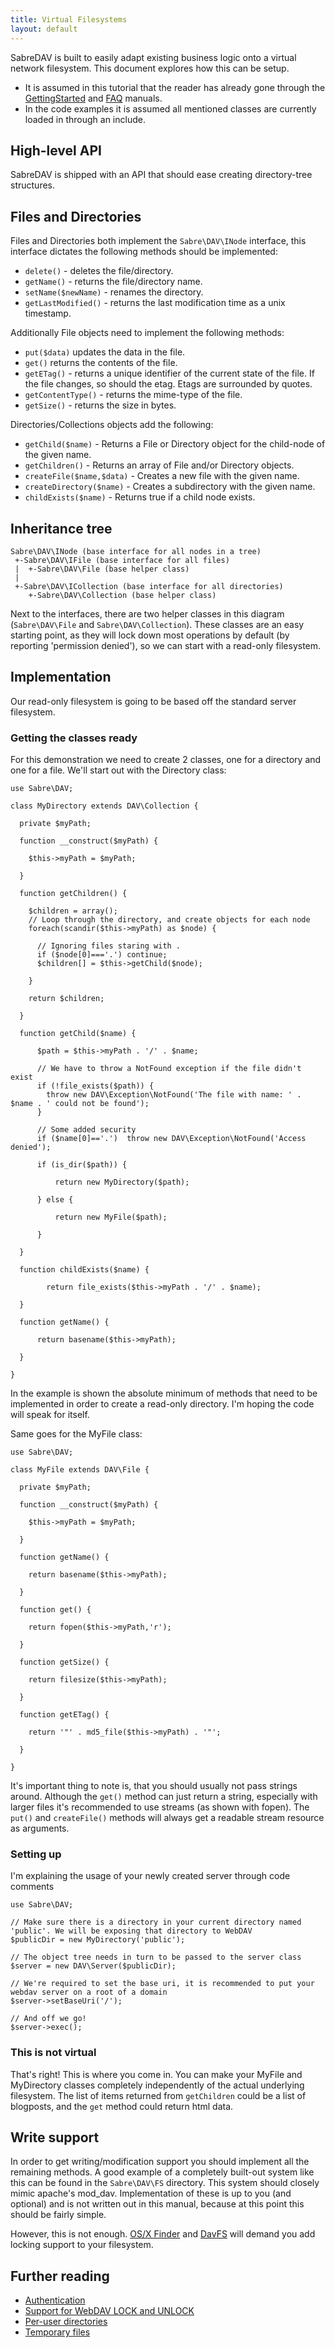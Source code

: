 ```yaml
---
title: Virtual Filesystems
layout: default
---
```


SabreDAV is built to easily adapt existing business logic onto a virtual
network filesystem. This document explores how this can be setup.

* It is assumed in this tutorial that the reader has already gone through the
  [GettingStarted](/dav/gettingstarted) and [FAQ](/dav/faq) manuals.
* In the code examples it is assumed all mentioned classes are currently
  loaded in through an include.

High-level API
--------------

SabreDAV is shipped with an API that should ease creating directory-tree structures.

Files and Directories
---------------------

Files and Directories both implement the `Sabre\DAV\INode` interface, this interface dictates the following methods should be implemented:

* `delete()` - deletes the file/directory.
* `getName()` - returns the file/directory name.
* `setName($newName)` - renames the directory.
* `getLastModified()` - returns the last modification time as a unix timestamp.

Additionally File objects need to implement the following methods:

* `put($data)` updates the data in the file.
* `get()` returns the contents of the file.
* `getETag()` - returns a unique identifier of the current state of the file. If the file changes, so should the etag. Etags are surrounded by quotes.
* `getContentType()` - returns the mime-type of the file.
* `getSize()` - returns the size in bytes.

Directories/Collections objects add the following:

* `getChild($name)` - Returns a File or Directory object for the child-node of the given name.
* `getChildren()` - Returns an array of File and/or Directory objects.
* `createFile($name,$data)` - Creates a new file with the given name.
* `createDirectory($name)` - Creates a subdirectory with the given name.
* `childExists($name)` - Returns true if a child node exists.

Inheritance tree
----------------

    Sabre\DAV\INode (base interface for all nodes in a tree)
     +-Sabre\DAV\IFile (base interface for all files)
     |  +-Sabre\DAV\File (base helper class)
     |
     +-Sabre\DAV\ICollection (base interface for all directories)
        +-Sabre\DAV\Collection (base helper class)

Next to the interfaces, there are two helper classes in this diagram
(`Sabre\DAV\File` and `Sabre\DAV\Collection`). These classes are an easy
starting point, as they will lock down most operations by default (by
reporting 'permission denied'), so we can start with a read-only filesystem.

Implementation
--------------

Our read-only filesystem is going to be based off the standard server filesystem.

### Getting the classes ready

For this demonstration we need to create 2 classes, one for a directory and one for a file. We'll start out with the Directory class:

    use Sabre\DAV;

    class MyDirectory extends DAV\Collection {

      private $myPath;

      function __construct($myPath) {

        $this->myPath = $myPath;

      }

      function getChildren() {

        $children = array();
        // Loop through the directory, and create objects for each node
        foreach(scandir($this->myPath) as $node) {

          // Ignoring files staring with .
          if ($node[0]==='.') continue;
          $children[] = $this->getChild($node);

        }

        return $children;

      }

      function getChild($name) {

          $path = $this->myPath . '/' . $name;

          // We have to throw a NotFound exception if the file didn't exist
          if (!file_exists($path)) {
            throw new DAV\Exception\NotFound('The file with name: ' . $name . ' could not be found');
          }

          // Some added security
          if ($name[0]=='.')  throw new DAV\Exception\NotFound('Access denied');

          if (is_dir($path)) {

              return new MyDirectory($path);

          } else {

              return new MyFile($path);

          }

      }

      function childExists($name) {

            return file_exists($this->myPath . '/' . $name);

      }

      function getName() {

          return basename($this->myPath);

      }

    }

In the example is shown the absolute minimum of methods that need to be
implemented in order to create a read-only directory. I'm hoping the code will
speak for itself.

Same goes for the MyFile class:

    use Sabre\DAV;

    class MyFile extends DAV\File {

      private $myPath;

      function __construct($myPath) {

        $this->myPath = $myPath;

      }

      function getName() {

        return basename($this->myPath);

      }

      function get() {

        return fopen($this->myPath,'r');

      }

      function getSize() {

        return filesize($this->myPath);

      }

      function getETag() {

        return '"' . md5_file($this->myPath) . '"';

      }

    }

It's important thing to note is, that you should usually not pass strings
around. Although the `get()` method can just return a string, especially with
larger files it's recommended to use streams (as shown with fopen). The
`put()` and `createFile()` methods will always get a readable stream resource
as arguments.

### Setting up

I'm explaining the usage of your newly created server through code comments

    use Sabre\DAV;

    // Make sure there is a directory in your current directory named 'public'. We will be exposing that directory to WebDAV
    $publicDir = new MyDirectory('public');

    // The object tree needs in turn to be passed to the server class
    $server = new DAV\Server($publicDir);

    // We're required to set the base uri, it is recommended to put your webdav server on a root of a domain
    $server->setBaseUri('/');

    // And off we go!
    $server->exec();

### This is not virtual

That's right! This is where you come in. You can make your MyFile and
MyDirectory classes completely independently of the actual underlying
filesystem. The list of items returned from `getChildren` could be a list of
blogposts, and the `get` method could return html data.


Write support
-------------

In order to get writing/modification support you should implement all the
remaining methods. A good example of a completely built-out system like this
can be found in the `Sabre\DAV\FS` directory. This system should closely mimic
apache's mod_dav. Implementation of these is up to you (and optional) and is
not written out in this manual, because at this point this should be fairly
simple.

However, this is not enough. [OS/X Finder](/dav/clients/finder) and
[DavFS](/dav/clients/davfs) will demand you add locking support to your
filesystem.


Further reading
---------------

* [Authentication](/dav/authentication/)
* [Support for WebDAV LOCK and UNLOCK](/dav/locks/)
* [Per-user directories](/dav/per-user-directories/)
* [Temporary files](/dav/temporary-files/)
